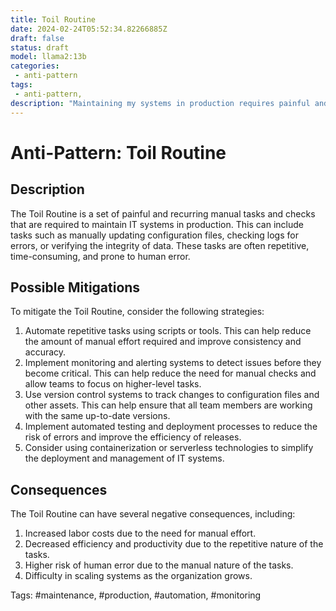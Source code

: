 ```yaml
---
title: Toil Routine
date: 2024-02-24T05:52:34.82266885Z
draft: false
status: draft
model: llama2:13b
categories: 
 - anti-pattern
tags: 
 - anti-pattern, 
description: "Maintaining my systems in production requires painful and recurring manual tasks and checks."
---
```



Anti-Pattern: Toil Routine
=============================

Description
-----------

The Toil Routine is a set of painful and recurring manual tasks and checks that are required to maintain IT systems in production. This can include tasks such as manually updating configuration files, checking logs for errors, or verifying the integrity of data. These tasks are often repetitive, time-consuming, and prone to human error.

Possible Mitigations
-----------------------

To mitigate the Toil Routine, consider the following strategies:

1. Automate repetitive tasks using scripts or tools. This can help reduce the amount of manual effort required and improve consistency and accuracy.
2. Implement monitoring and alerting systems to detect issues before they become critical. This can help reduce the need for manual checks and allow teams to focus on higher-level tasks.
3. Use version control systems to track changes to configuration files and other assets. This can help ensure that all team members are working with the same up-to-date versions.
4. Implement automated testing and deployment processes to reduce the risk of errors and improve the efficiency of releases.
5. Consider using containerization or serverless technologies to simplify the deployment and management of IT systems.

Consequences
------------

The Toil Routine can have several negative consequences, including:

1. Increased labor costs due to the need for manual effort.
2. Decreased efficiency and productivity due to the repetitive nature of the tasks.
3. Higher risk of human error due to the manual nature of the tasks.
4. Difficulty in scaling systems as the organization grows.

Tags: #maintenance, #production, #automation, #monitoring